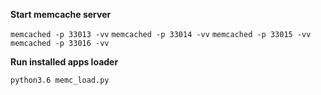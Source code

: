 **Start memcache server**

`memcached -p 33013 -vv`
`memcached -p 33014 -vv`
`memcached -p 33015 -vv`
`memcached -p 33016 -vv`

**Run installed apps loader**

`python3.6 memc_load.py`
